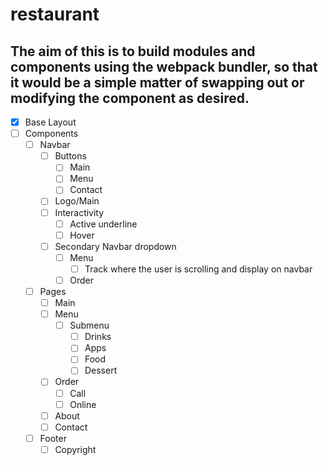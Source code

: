 # restaurant

## The aim of this is to build modules and components using the webpack bundler, so that it would be a simple matter of swapping out or modifying the component as desired.

- [x] Base Layout
- [ ] Components
    - [ ] Navbar
        - [ ] Buttons
            - [ ] Main
            - [ ] Menu
            - [ ] Contact
        - [ ] Logo/Main
        - [ ] Interactivity
            - [ ] Active underline
            - [ ] Hover
        - [ ] Secondary Navbar dropdown
            - [ ] Menu
                - [ ] Track where the user is scrolling and display on navbar
            - [ ] Order
    - [ ] Pages
        - [ ] Main
        - [ ] Menu
            - [ ] Submenu
                - [ ] Drinks
                - [ ] Apps
                - [ ] Food
                - [ ] Dessert
        - [ ] Order
            - [ ] Call
            - [ ] Online
            
        - [ ] About
        - [ ] Contact
    - [ ] Footer
        - [ ] Copyright
